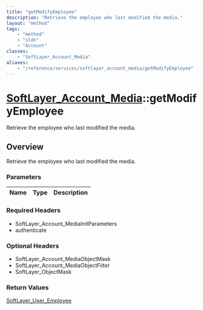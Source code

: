 ```yaml
---
title: "getModifyEmployee"
description: "Retrieve the employee who last modified the media."
layout: "method"
tags:
    - "method"
    - "sldn"
    - "Account"
classes:
    - "SoftLayer_Account_Media"
aliases:
    - "/reference/services/softlayer_account_media/getModifyEmployee"
---
```

# [SoftLayer_Account_Media](/reference/services/SoftLayer_Account_Media)::getModifyEmployee

Retrieve the employee who last modified the media.


## Overview 
Retrieve the employee who last modified the media.

### Parameters 
|Name | Type | Description |
| --- | --- | --- |


### Required Headers
* SoftLayer_Account_MediaInitParameters
* authenticate

### Optional Headers
* SoftLayer_Account_MediaObjectMask
* SoftLayer_Account_MediaObjectFilter
* SoftLayer_ObjectMask

### Return Values
<a href='/reference/datatypes/SoftLayer_User_Employee'>SoftLayer_User_Employee </a>

